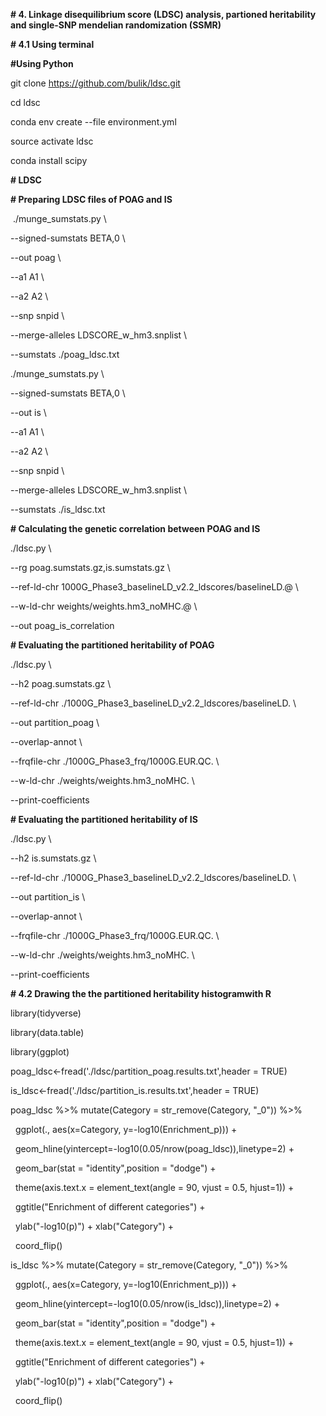 **# 4. Linkage disequilibrium score (LDSC) analysis, partioned heritability and single-SNP mendelian randomization (SSMR)**



**# 4.1 Using terminal** 

**#Using Python**

git clone https://github.com/bulik/ldsc.git

cd ldsc

conda env create --file environment.yml 

source activate ldsc

conda install scipy



**# LDSC** 

**# Preparing LDSC files of POAG and IS**

&nbsp;./munge\_sumstats.py \\

--signed-sumstats BETA,0 \\

--out poag \\

--a1 A1 \\

--a2 A2 \\

--snp snpid \\

--merge-alleles LDSCORE\_w\_hm3.snplist \\

--sumstats ./poag\_ldsc.txt 



./munge\_sumstats.py \\

--signed-sumstats BETA,0 \\

--out is \\

--a1 A1 \\

--a2 A2 \\

--snp snpid \\

--merge-alleles LDSCORE\_w\_hm3.snplist \\

--sumstats ./is\_ldsc.txt 



**# Calculating the genetic correlation between POAG and IS** 

./ldsc.py \\

--rg poag.sumstats.gz,is.sumstats.gz \\

--ref-ld-chr 1000G\_Phase3\_baselineLD\_v2.2\_ldscores/baselineLD.@ \\

--w-ld-chr weights/weights.hm3\_noMHC.@ \\

--out poag\_is\_correlation



**# Evaluating the partitioned heritability of POAG** 

./ldsc.py \\

--h2 poag.sumstats.gz \\

--ref-ld-chr ./1000G\_Phase3\_baselineLD\_v2.2\_ldscores/baselineLD. \\

--out partition\_poag \\

--overlap-annot  \\

--frqfile-chr ./1000G\_Phase3\_frq/1000G.EUR.QC. \\

--w-ld-chr ./weights/weights.hm3\_noMHC. \\

--print-coefficients 



**# Evaluating the partitioned heritability of IS** 

./ldsc.py \\

--h2 is.sumstats.gz \\

--ref-ld-chr ./1000G\_Phase3\_baselineLD\_v2.2\_ldscores/baselineLD. \\

--out partition\_is \\

--overlap-annot  \\

--frqfile-chr ./1000G\_Phase3\_frq/1000G.EUR.QC. \\

--w-ld-chr ./weights/weights.hm3\_noMHC. \\

--print-coefficients 



**# 4.2 Drawing the the partitioned heritability histogramwith R** 

library(tidyverse)

library(data.table)

library(ggplot)



poag\_ldsc<-fread('./ldsc/partition\_poag.results.txt',header = TRUE)

is\_ldsc<-fread('./ldsc/partition\_is.results.txt',header = TRUE)



poag\_ldsc %>% mutate(Category = str\_remove(Category, "\_0")) %>% 

&nbsp;    ggplot(., aes(x=Category, y=-log10(Enrichment\_p))) +

&nbsp;    geom\_hline(yintercept=-log10(0.05/nrow(poag\_ldsc)),linetype=2) +

&nbsp;    geom\_bar(stat = "identity",position = "dodge") +

&nbsp;    theme(axis.text.x = element\_text(angle = 90, vjust = 0.5, hjust=1)) + 

&nbsp;    ggtitle("Enrichment of different categories") +

&nbsp;    ylab("-log10(p)") + xlab("Category") +

&nbsp;    coord\_flip() 



is\_ldsc %>% mutate(Category = str\_remove(Category, "\_0")) %>% 

&nbsp;    ggplot(., aes(x=Category, y=-log10(Enrichment\_p))) +

&nbsp;    geom\_hline(yintercept=-log10(0.05/nrow(is\_ldsc)),linetype=2) +

&nbsp;    geom\_bar(stat = "identity",position = "dodge") +

&nbsp;    theme(axis.text.x = element\_text(angle = 90, vjust = 0.5, hjust=1)) + 

&nbsp;    ggtitle("Enrichment of different categories") +

&nbsp;    ylab("-log10(p)") + xlab("Category") +

&nbsp;    coord\_flip() 





